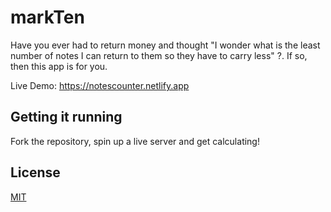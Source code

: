 # markTen

Have you ever had to return money and thought "I wonder what is the least number of notes I can return to them so they have to carry less" ?. If so, then this app is for you.

Live Demo: https://notescounter.netlify.app

## Getting it running

Fork the repository, spin up a live server and get calculating!

## License
[MIT](https://choosealicense.com/licenses/mit/)